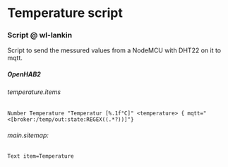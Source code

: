 # Temperature script

### Script @ wl-lankin

Script to send the messured values from a
NodeMCU with DHT22 on it to mqtt.

##### OpenHAB2

###### temperature.items
```
Number Temperature "Temperatur [%.1f°C]" <temperature> { mqtt="<[broker:/temp/out:state:REGEX((.*?))]"}
```

###### main.sitemap:
```
Text item=Temperature
```
